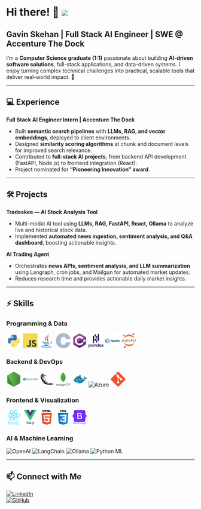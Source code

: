 # Hi there! 👋 ![](https://user-images.githubusercontent.com/18350557/176309783-0785949b-9127-417c-8b55-ab5a4333674e.gif)  
## Gavin Skehan | Full Stack AI Engineer | SWE @ Accenture The Dock  

I’m a **Computer Science graduate (1:1)** passionate about building **AI-driven software solutions**, full-stack applications, and data-driven systems. I enjoy turning complex technical challenges into practical, scalable tools that deliver real-world impact. 🚀  

---

## 💻 Experience
**Full Stack AI Engineer Intern | Accenture The Dock**  
- Built **semantic search pipelines** with **LLMs, RAG, and vector embeddings**, deployed to client environments.  
- Designed **similarity scoring algorithms** at chunk and document levels for improved search relevance.  
- Contributed to **full-stack AI projects**, from backend API development (FastAPI, Node.js) to frontend integration (React).  
- Project nominated for **“Pioneering Innovation” award**.  

---

## 🛠 Projects
**Tradeskee — AI Stock Analysis Tool**  
- Multi-modal AI tool using **LLMs, RAG, FastAPI, React, Ollama** to analyze live and historical stock data.  
- Implemented **automated news ingestion, sentiment analysis, and Q&A dashboard**, boosting actionable insights.  

**AI Trading Agent**  
- Orchestrates **news APIs, sentiment analysis, and LLM summarization** using Langraph, cron jobs, and Mailgun for automated market updates.  
- Reduces research time and provides actionable daily market insights.  

---

## ⚡ Skills

### Programming & Data
<p>
  <img src="https://raw.githubusercontent.com/devicons/devicon/master/icons/python/python-original.svg" alt="Python" width="40" height="40"/>
  <img src="https://raw.githubusercontent.com/devicons/devicon/master/icons/javascript/javascript-original.svg" alt="JavaScript" width="40" height="40"/>
  <img src="https://raw.githubusercontent.com/devicons/devicon/master/icons/java/java-original.svg" alt="Java" width="40" height="40"/>
  <img src="https://raw.githubusercontent.com/devicons/devicon/master/icons/c/c-original.svg" alt="C" width="40" height="40"/>
  <img src="https://raw.githubusercontent.com/devicons/devicon/master/icons/csharp/csharp-original.svg" alt="C#" width="40" height="40"/>
  <img src="https://raw.githubusercontent.com/devicons/devicon/master/icons/pandas/pandas-original-wordmark.svg" alt="Pandas" width="40" height="40"/>
  <img src="https://raw.githubusercontent.com/devicons/devicon/master/icons/numpy/numpy-original-wordmark.svg" alt="NumPy" width="40" height="40"/>
  <img src="https://raw.githubusercontent.com/devicons/devicon/master/icons/jupyter/jupyter-original-wordmark.svg" alt="Jupyter" width="40" height="40"/>
</p>

### Backend & DevOps
<p>
  <img src="https://raw.githubusercontent.com/devicons/devicon/master/icons/nodejs/nodejs-original.svg" alt="Node.js" width="40" height="40"/>
  <img src="https://raw.githubusercontent.com/devicons/devicon/master/icons/fastapi/fastapi-original-wordmark.svg" alt="FastAPI" width="40" height="40"/>
  <img src="https://raw.githubusercontent.com/devicons/devicon/master/icons/flask/flask-original.svg" alt="Flask" width="40" height="40"/>
  <img src="https://raw.githubusercontent.com/devicons/devicon/master/icons/mongodb/mongodb-original-wordmark.svg" alt="MongoDB" width="40" height="40"/>
  <img src="https://raw.githubusercontent.com/devicons/devicon/master/icons/docker/docker-original.svg" alt="Docker" width="40" height="40"/>
  <img src="https://www.vectorlogo.zone/logos/azure/azure-icon.svg" alt="Azure" width="40" height="40"/>
  <img src="https://raw.githubusercontent.com/devicons/devicon/master/icons/git/git-original.svg" alt="Git" width="40" height="40"/>
</p>

### Frontend & Visualization
<p>
  <img src="https://raw.githubusercontent.com/devicons/devicon/master/icons/react/react-original-wordmark.svg" alt="React" width="40" height="40"/>
  <img src="https://raw.githubusercontent.com/devicons/devicon/master/icons/vuejs/vuejs-original-wordmark.svg" alt="Vue.js" width="40" height="40"/>
  <img src="https://raw.githubusercontent.com/devicons/devicon/master/icons/html5/html5-original-wordmark.svg" alt="HTML5" width="40" height="40"/>
  <img src="https://raw.githubusercontent.com/devicons/devicon/master/icons/css3/css3-original-wordmark.svg" alt="CSS3" width="40" height="40"/>
  <img src="https://raw.githubusercontent.com/devicons/devicon/master/icons/bootstrap/bootstrap-plain-wordmark.svg" alt="Bootstrap" width="40" height="40"/>
</p>

### AI & Machine Learning
<p>
  <img src="https://upload.wikimedia.org/wikipedia/commons/0/05/OpenAI_Logo.svg" alt="OpenAI" width="40" height="40"/>
  <img src="https://avatars.githubusercontent.com/u/96390409?s=200&v=4" alt="LangChain" width="40" height="40"/>
  <img src="https://avatars.githubusercontent.com/u/140326764?s=200&v=4" alt="Ollama" width="40" height="40"/>
  <img src="https://upload.wikimedia.org/wikipedia/commons/4/4f/Python-logo-notext.svg" alt="Python ML" width="40" height="40"/>
</p>

---

## 📫 Connect with Me
[![LinkedIn](https://img.shields.io/badge/LinkedIn-GavinSkehan-blue)](https://www.linkedin.com/in/gavin-skehan/)  
[![GitHub](https://img.shields.io/badge/GitHub-Skehan0-brightgreen)](https://github.com/Skehan0)  
